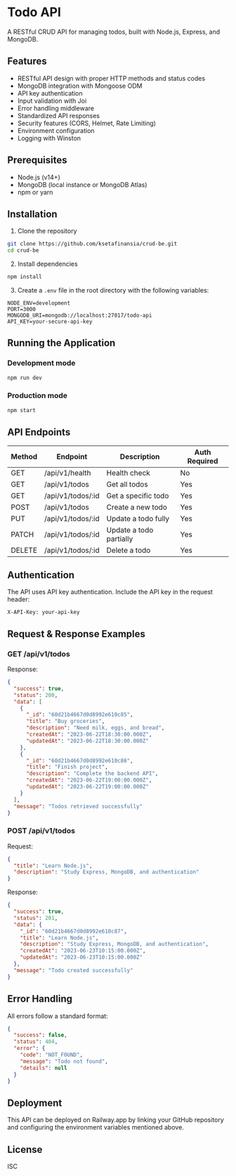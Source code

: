 # Todo API

A RESTful CRUD API for managing todos, built with Node.js, Express, and MongoDB.

## Features

- RESTful API design with proper HTTP methods and status codes
- MongoDB integration with Mongoose ODM
- API key authentication
- Input validation with Joi
- Error handling middleware
- Standardized API responses
- Security features (CORS, Helmet, Rate Limiting)
- Environment configuration
- Logging with Winston

## Prerequisites

- Node.js (v14+)
- MongoDB (local instance or MongoDB Atlas)
- npm or yarn

## Installation

1. Clone the repository
```bash
git clone https://github.com/ksetafinansia/crud-be.git
cd crud-be
```

2. Install dependencies
```bash
npm install
```

3. Create a `.env` file in the root directory with the following variables:
```
NODE_ENV=development
PORT=3000
MONGODB_URI=mongodb://localhost:27017/todo-api
API_KEY=your-secure-api-key
```

## Running the Application

### Development mode
```bash
npm run dev
```

### Production mode
```bash
npm start
```

## API Endpoints

| Method | Endpoint          | Description           | Auth Required |
|--------|-------------------|-----------------------|--------------|
| GET    | /api/v1/health    | Health check          | No           |
| GET    | /api/v1/todos     | Get all todos         | Yes          |
| GET    | /api/v1/todos/:id | Get a specific todo   | Yes          |
| POST   | /api/v1/todos     | Create a new todo     | Yes          |
| PUT    | /api/v1/todos/:id | Update a todo fully   | Yes          |
| PATCH  | /api/v1/todos/:id | Update a todo partially | Yes        |
| DELETE | /api/v1/todos/:id | Delete a todo         | Yes          |

## Authentication

The API uses API key authentication. Include the API key in the request header:

```
X-API-Key: your-api-key
```

## Request & Response Examples

### GET /api/v1/todos

Response:
```json
{
  "success": true,
  "status": 200,
  "data": [
    {
      "_id": "60d21b4667d0d8992e610c85",
      "title": "Buy groceries",
      "description": "Need milk, eggs, and bread",
      "createdAt": "2023-06-22T18:30:00.000Z",
      "updatedAt": "2023-06-22T18:30:00.000Z"
    },
    {
      "_id": "60d21b4667d0d8992e610c86",
      "title": "Finish project",
      "description": "Complete the backend API",
      "createdAt": "2023-06-22T19:00:00.000Z",
      "updatedAt": "2023-06-22T19:00:00.000Z"
    }
  ],
  "message": "Todos retrieved successfully"
}
```

### POST /api/v1/todos

Request:
```json
{
  "title": "Learn Node.js",
  "description": "Study Express, MongoDB, and authentication"
}
```

Response:
```json
{
  "success": true,
  "status": 201,
  "data": {
    "_id": "60d21b4667d0d8992e610c87",
    "title": "Learn Node.js",
    "description": "Study Express, MongoDB, and authentication",
    "createdAt": "2023-06-23T10:15:00.000Z",
    "updatedAt": "2023-06-23T10:15:00.000Z"
  },
  "message": "Todo created successfully"
}
```

## Error Handling

All errors follow a standard format:

```json
{
  "success": false,
  "status": 404,
  "error": {
    "code": "NOT_FOUND",
    "message": "Todo not found",
    "details": null
  }
}
```

## Deployment

This API can be deployed on Railway.app by linking your GitHub repository and configuring the environment variables mentioned above.

## License

ISC